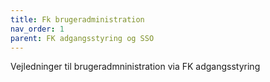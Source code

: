 ```yaml
---
title: Fk brugeradministration
nav_order: 1
parent: FK adgangsstyring og SSO
---
```

Vejledninger til brugeradmninistration via FK adgangsstyring
